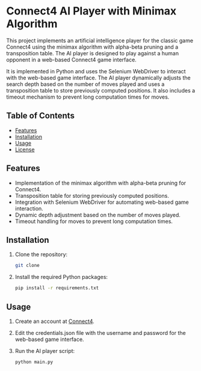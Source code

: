 # Connect4 AI Player with Minimax Algorithm

This project implements an artificial intelligence player for the classic game Connect4 using the minimax algorithm with alpha-beta pruning and a transposition table. The AI player is designed to play against a human opponent in a web-based Connect4 game interface.

It is implemented in Python and uses the Selenium WebDriver to interact with the web-based game interface. The AI player dynamically adjusts the search depth based on the number of moves played and uses a transposition table to store previously computed positions. It also includes a timeout mechanism to prevent long computation times for moves.

## Table of Contents

- [Features](#features)
- [Installation](#installation)
- [Usage](#usage)
- [License](#license)

## Features

- Implementation of the minimax algorithm with alpha-beta pruning for Connect4.
- Transposition table for storing previously computed positions.
- Integration with Selenium WebDriver for automating web-based game interaction.
- Dynamic depth adjustment based on the number of moves played.
- Timeout handling for moves to prevent long computation times.

## Installation

1. Clone the repository:
    
    ```bash
    git clone
    ```

2. Install the required Python packages:
    
    ```bash
    pip install -r requirements.txt
    ```

## Usage

1. Create an account at [Connect4](https://papergames.io/en/connect4).
2. Edit the credentials.json file with the username and password for the web-based game interface.
3. Run the AI player script:
    
    ```bash
    python main.py
    ```
